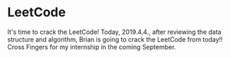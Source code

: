# LeetCode
It's time to crack the LeetCode!
Today, 2019.4.4., after reviewing the data structure and algorithm, Brian is going to crack the LeetCode from today!!
Cross Fingers for my internship in the coming September. 
